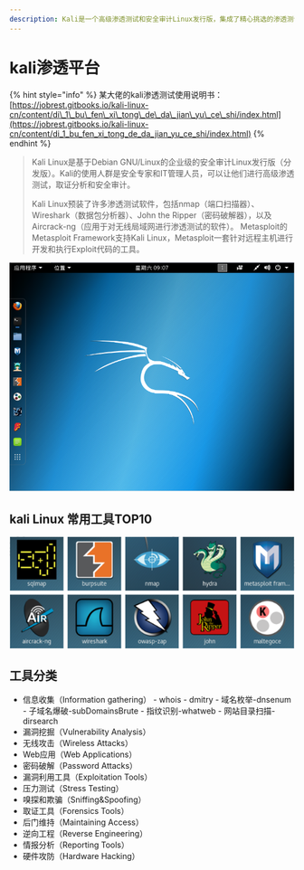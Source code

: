 ```yaml
---
description: Kali是一个高级渗透测试和安全审计Linux发行版，集成了精心挑选的渗透测试和安全审计的工具，供渗透测试和安全设计人员使用。
---
```


# kali渗透平台

{% hint style="info" %}
某大佬的kali渗透测试使用说明书：[https://jobrest.gitbooks.io/kali-linux-cn/content/di\_1\_bu\_fen\_xi\_tong\_de\_da\_jian\_yu\_ce\_shi/index.html](https://jobrest.gitbooks.io/kali-linux-cn/content/di_1_bu_fen_xi_tong_de_da_jian_yu_ce_shi/index.html)
{% endhint %}

> Kali Linux是基于Debian GNU/Linux的企业级的安全审计Linux发行版（分发版）。Kali的使用人群是安全专家和IT管理人员，可以让他们进行高级渗透测试，取证分析和安全审计。
>
> Kali Linux预装了许多渗透测试软件，包括nmap（端口扫描器）、Wireshark（数据包分析器）、John the Ripper（密码破解器），以及Aircrack-ng（应用于对无线局域网进行渗透测试的软件）。 Metasploit的Metasploit Framework支持Kali Linux，Metasploit一套针对远程主机进行开发和执行Exploit代码的工具。

![kali&#x7684;&#x4E3B;&#x754C;&#x9762;](../.gitbook/assets/image%20%28139%29.png)

## kali Linux 常用工具TOP10

![TOP10](../.gitbook/assets/image%20%28125%29.png)

## 工具分类

* 信息收集（Information gathering） - whois  - dmitry  - 域名枚举-dnsenum  - 子域名爆破-subDomainsBrute  - 指纹识别-whatweb  - 网站目录扫描-dirsearch
* 漏洞挖掘（Vulnerability Analysis） 
* 无线攻击（Wireless Attacks）
* Web应用（Web Applications） 
* 密码破解（Password Attacks）
* 漏洞利用工具（Exploitation Tools） 
* 压力测试（Stress Testing）
* 嗅探和欺骗（Sniffing&Spoofing） 
* 取证工具（Forensics Tools）
* 后门维持（Maintaining Access） 
* 逆向工程（Reverse Engineering）
* 情报分析（Reporting Tools） 
* 硬件攻防（Hardware Hacking）



